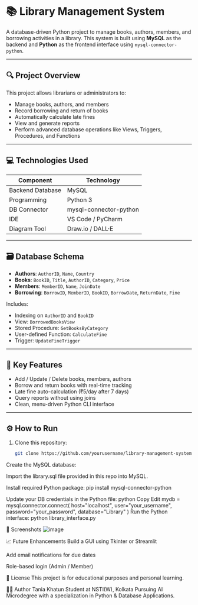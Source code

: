 # 📚 Library Management System

A database-driven Python project to manage books, authors, members, and borrowing activities in a library. This system is built using **MySQL** as the backend and **Python** as the frontend interface using `mysql-connector-python`.

---

## 🔍 Project Overview

This project allows librarians or administrators to:
- Manage books, authors, and members
- Record borrowing and return of books
- Automatically calculate late fines
- View and generate reports
- Perform advanced database operations like Views, Triggers, Procedures, and Functions

---

## 💻 Technologies Used

| Component          | Technology         |
|--------------------|--------------------|
| Backend Database   | MySQL              |
| Programming        | Python 3           |
| DB Connector       | mysql-connector-python |
| IDE                | VS Code / PyCharm  |
| Diagram Tool       | Draw.io / DALL·E   |

---

## 🗃️ Database Schema

- **Authors**: `AuthorID`, `Name`, `Country`
- **Books**: `BookID`, `Title`, `AuthorID`, `Category`, `Price`
- **Members**: `MemberID`, `Name`, `JoinDate`
- **Borrowing**: `BorrowID`, `MemberID`, `BookID`, `BorrowDate`, `ReturnDate`, `Fine`

Includes:
- Indexing on `AuthorID` and `BookID`
- View: `BorrowedBooksView`
- Stored Procedure: `GetBooksByCategory`
- User-defined Function: `CalculateFine`
- Trigger: `UpdateFineTrigger`

---

## 🧠 Key Features

- Add / Update / Delete books, members, authors
- Borrow and return books with real-time tracking
- Late fine auto-calculation (₹5/day after 7 days)
- Query reports without using joins
- Clean, menu-driven Python CLI interface

---

## ⚙️ How to Run

1. Clone this repository:
   ```bash
   git clone https://github.com/yourusername/library-management-system.git

Create the MySQL database:

Import the library.sql file provided in this repo into MySQL.

Install required Python package:
pip install mysql-connector-python

Update your DB credentials in the Python file:
python
Copy
Edit
mydb = mysql.connector.connect(
    host="localhost",
    user="your_username",
    password="your_password",
    database="Library"
)
Run the Python interface:
python library_interface.py

📸 Screenshots
![image](https://github.com/user-attachments/assets/0f512154-b042-45ab-bdf4-f4d1fe6929a1)


📈 Future Enhancements
Build a GUI using Tkinter or Streamlit

Add email notifications for due dates

Role-based login (Admin / Member)

📄 License
This project is for educational purposes and personal learning.

👩‍💻 Author
Tania Khatun
Student at NSTI(W), Kolkata
Pursuing AI Microdegree with a specialization in Python & Database Applications.
